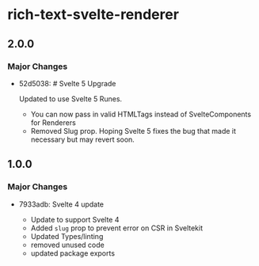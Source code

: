 # rich-text-svelte-renderer

## 2.0.0

### Major Changes

- 52d5038: # Svelte 5 Upgrade

  Updated to use Svelte 5 Runes.

  - You can now pass in valid HTMLTags instead of SvelteComponents for Renderers
  - Removed Slug prop. Hoping Svelte 5 fixes the bug that made it necessary but may revert soon.

## 1.0.0

### Major Changes

- 7933adb: Svelte 4 update

  - Update to support Svelte 4
  - Added `slug` prop to prevent error on CSR in Sveltekit
  - Updated Types/linting
  - removed unused code
  - updated package exports
